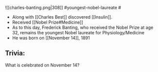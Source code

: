 ![[charles-banting.png|308]]
#youngest-nobel-laureate # 


- Along with [[Charles Best]] discovered [[Insulin]].
- Received [[Nobel Prize#Medicine]]
- As to this day, Frederick Banting, who received the Nobel Prize at age 32, remains the youngest Nobel laureate for Physiology/Medicine
- He was born on [[November 14]], 1891


## Trivia:
What is celebrated on November 14?